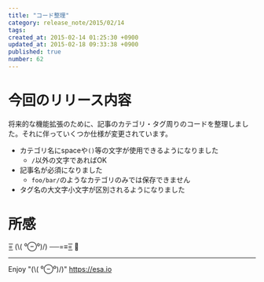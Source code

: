 ```yaml
---
title: "コード整理"
category: release_note/2015/02/14
tags: 
created_at: 2015-02-14 01:25:30 +0900
updated_at: 2015-02-18 09:33:38 +0900
published: true
number: 62
---
```


# 今回のリリース内容
将来的な機能拡張のために、記事のカテゴリ・タグ周りのコードを整理しました。それに伴っていくつか仕様が変更されています。

- カテゴリ名にspaceや`()`等の文字が使用できるようになりました
    - `/`以外の文字であればOK
- 記事名が必須になりました
    - `foo/bar/`のようなカテゴリのみでは保存できません
- タグ名の大文字小文字が区別されるようになりました

# 所感

=͟͟͞͞ (\\( ⁰⊖⁰)/)      ──=≡=͟͟͞͞ :chocolate_bar: 

---
Enjoy "(\\( ⁰⊖⁰)/)"
https://esa.io
